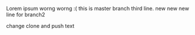 Lorem ipsum
worng worng :(
this is master branch third line.
new new new line for branch2

change clone and push text
